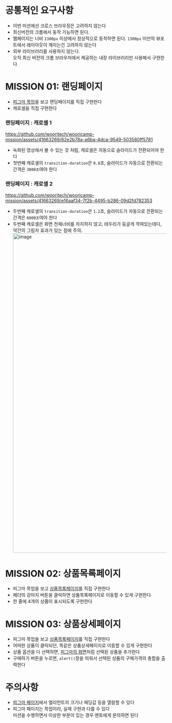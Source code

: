 # 공통적인 요구사항

- 이번 미션에선 크로스 브라우징은 고려하지 않는다
- 최신버전의 크롬에서 동작 가능하면 된다.
- 웹페이지는 너비 `1300px` 이상에서 정상적으로 동작하면 된다.
  `1300px` 미만의 뷰포트에서 레이아웃이 깨지는건 고려하지 않는다
- 외부 라이브러리를 사용하지 않는다.  
  오직 최신 버전의 크롬 브라우저에서 제공하는 내장 라이브러리만 사용해서 구현한다

# MISSION 01: 랜딩페이지

- [피그마 목업](https://www.figma.com/proto/V7Au7QEhV8Qs0O9JizekpN/WooriCamp-Mission-01?type=design&node-id=109-241&t=KwIU7fdNe91DBNzF-0&scaling=min-zoom&page-id=109%3A240&starting-point-node-id=109%3A241)을 보고 랜딩페이지를 직접 구현한다
- 캐로셀을 직접 구현한다

### 랜딩페이지 : 캐로셀 1

https://github.com/wooritech/wooricamp-mission/assets/41663269/62e2b78a-a6ba-4dca-9549-503580ff5781

- 녹화된 영상에서 볼 수 있는 것 처럼, 캐로셀은 자동으로 슬라이드가 전환되어야 한다
- 첫번째 캐로셀의 `transition-duration`은 `0.8`초, 슬라이드가 자동으로 전환되는 간격은 `3000초`여야 한다

### 랜딩페이지 : 캐로셀 2

https://github.com/wooritech/wooricamp-mission/assets/41663269/e16aaf34-7f2b-4495-b286-09d2fd782353
- 두번째 캐로셀의 `transition-duration`은 `1.2`초, 슬라이드가 자동으로 전환되는 간격은 `6000초`여야 한다
- 두번째 캐로셀은 화면 전체너비를 차지하지 않고, 테두리가 둥글게 깍여있는데다, 약간의 그림자 효과가 있는 점에 주의.  
  <img width="999" alt="image" src="https://github.com/wooritech/wooricamp-mission/assets/41663269/11b4ccad-3917-49bb-bc3c-af8d17134c34">


# MISSION 02: 상품목록페이지

- 피그마 목업을 보고 [상품목록페이지](https://www.figma.com/proto/V7Au7QEhV8Qs0O9JizekpN/WooriCamp-Mission-01?type=design&node-id=109-301&t=KwIU7fdNe91DBNzF-0&scaling=min-zoom&page-id=109%3A240&starting-point-node-id=109%3A241)를 직접 구현한다
- 헤더의 강아지 버튼을 클릭하면 상품목록페이지로 이동할 수 있게 구현한다
- 한 줄에 4개의 상품이 표시되도록 구현한다


# MISSION 03: 상품상세페이지

- 피그마 목업을 보고 [상품목록페이지](https://www.figma.com/proto/V7Au7QEhV8Qs0O9JizekpN/WooriCamp-Mission-01?type=design&node-id=109-538&t=KwIU7fdNe91DBNzF-0&scaling=min-zoom&page-id=109%3A240&starting-point-node-id=109%3A241)를 직접 구현한다
- 어떠한 상품이 클릭되던, 똑같은 상품상세페이지로 이동할 수 있게 구현한다
- 상품 옵션을 다 선택하면, [피그마의 화면](https://www.figma.com/proto/V7Au7QEhV8Qs0O9JizekpN/WooriCamp-Mission-01?type=design&node-id=109-905&t=KwIU7fdNe91DBNzF-0&scaling=min-zoom&page-id=109%3A240&starting-point-node-id=109%3A241)처럼 선택된 상품을 추가한다
- 구매하기 버튼을 누르면, `alert()`창을 띄워서 선택된 상품의 구매가격의 총합을 출력한다


# 주의사항

- [피그마 페이지](https://www.figma.com/file/V7Au7QEhV8Qs0O9JizekpN/WooriCamp-Mission-01?type=design&node-id=109%3A241&mode=design&t=1tdnSlUeZiXqNXeT-1)에서 엘리먼트의 크기나 패딩값 등을 열람할 수 있다
- 피그마 페이지는 목업이라, 실제 구현과 다를 수 있다  
  미션을 수행하면서 이상한 부분이 있는 경우 멘토에게 문의하면 된다
